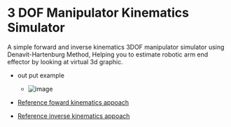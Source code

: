 # 3 DOF Manipulator Kinematics Simulator
A simple forward and inverse kinematics 3DOF manipulator simulator using Denavit-Hartenburg Method,
Helping you to estimate robotic arm end effector by looking at virtual 3d graphic.
- out put example
  - ![image](https://user-images.githubusercontent.com/56642026/74030122-db5c9080-49e0-11ea-9351-fbcac3835e19.png)

- [Reference foward kinematics appoach](https://www.slideshare.net/HiteshMohapatra/denavit-hartenberg-algorithm)
- [Reference inverse kinematics appoach](http://www.sml.ee.upatras.gr/UploadedFiles/InverseKinematics.pdf)

